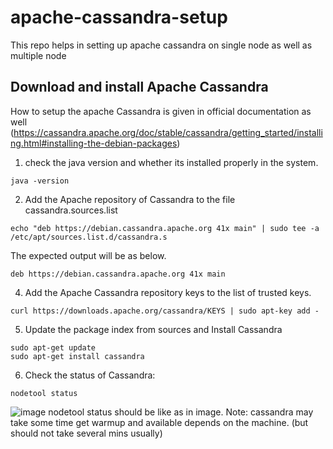 # apache-cassandra-setup
This repo helps in setting up apache cassandra on single node as well as multiple node

## Download and install Apache Cassandra 
How to setup the apache Cassandra is given in official documentation as well (https://cassandra.apache.org/doc/stable/cassandra/getting_started/installing.html#installing-the-debian-packages)

1. check the java version and whether its installed properly in the system.
```
java -version
```
2. Add the Apache repository of Cassandra to the file cassandra.sources.list

```
echo "deb https://debian.cassandra.apache.org 41x main" | sudo tee -a /etc/apt/sources.list.d/cassandra.s
```

The expected output will be as below.
```
deb https://debian.cassandra.apache.org 41x main
```
4. Add the Apache Cassandra repository keys to the list of trusted keys.

```
curl https://downloads.apache.org/cassandra/KEYS | sudo apt-key add -
```

5. Update the package index from sources and Install Cassandra
```
sudo apt-get update
sudo apt-get install cassandra
```

6. Check the status of Cassandra:
```
nodetool status
```
![image](https://github.com/Nims972/apache-cassandra-setup/assets/22131911/aec2f9ba-d1cc-416d-ac23-503fe3f0fc49)
nodetool status should be like as in image.
Note: cassandra may take some time get warmup and available depends on the machine. (but should not take several mins usually)
